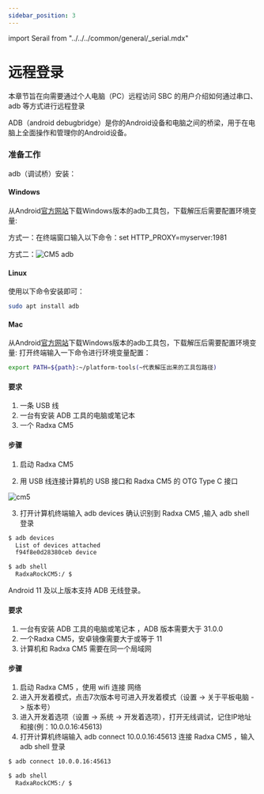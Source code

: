 ```yaml
---
sidebar_position: 3
---
```


import Serail from "../../../common/general/\_serial.mdx"

# 远程登录

本章节旨在向需要通过个人电脑（PC）远程访问 SBC 的用户介绍如何通过串口、adb 等方式进行远程登录

<Tabs queryString="target">

<TabItem value="serial" label="串口登录">

<Serail platform="rk" model="nx5"/>

</TabItem>

<TabItem value="adb" label="adb登录">

ADB（android debugbridge）是你的Android设备和电脑之间的桥梁，用于在电脑上全面操作和管理你的Android设备。

### 准备工作

adb（调试桥）安装：

#### Windows

从Android[官方网站](https://developer.android.google.cn/)下载Windows版本的adb工具包，下载解压后需要配置环境变量:

方式一：在终端窗口输入以下命令：set HTTP_PROXY=myserver:1981

方式二：![CM5 adb](/img/cm5/cm5-install-adb.webp)

#### Linux

使用以下命令安装即可：

```bash
sudo apt install adb
```

#### Mac

从Android[官方网站](https://developer.android.google.cn/)下载Windows版本的adb工具包，下载解压后需要配置环境变量:
打开终端输入一下命令进行环境变量配置：

```bash
export PATH=${path}:~/platform-tools(~代表解压出来的工具包路径)
```

<Tabs queryString="target">

<TabItem value="line_adb" label="有线登录">

#### 要求

1. 一条 USB 线
2. 一台有安装 ADB 工具的电脑或笔记本
3. 一个 Radxa CM5

#### 步骤

1. 启动 Radxa CM5

2. 用 USB 线连接计算机的 USB 接口和 Radxa CM5 的 OTG Type C 接口

![cm5](/img/cm5/cm5io-otg-connect.webp)

3. 打开计算机终端输入 adb devices 确认识别到 Radxa CM5 ,输入 adb shell 登录

```bash
$ adb devices
  List of devices attached
  f94f8e0d28380ceb device

$ adb shell
  RadxaRockCM5:/ $
```

</TabItem>

<TabItem value="wireless_adb" label="无线登录">

Android 11 及以上版本支持 ADB 无线登录。

#### 要求

1. 一台有安装 ADB 工具的电脑或笔记本 ，ADB 版本需要大于 31.0.0
2. 一个Radxa CM5，安卓镜像需要大于或等于 11
3. 计算机和 Radxa CM5 需要在同一个局域网

#### 步骤

1. 启动 Radxa CM5 ，使用 wifi 连接 网络
2. 进入开发着模式，点击7次版本号可进入开发着模式（设置 -> 关于平板电脑 -> 版本号）
3. 进入开发着选项（设置 -> 系统 -> 开发着选项），打开无线调试，记住IP地址和接(例：10.0.0.16:45613)
4. 打开计算机终端输入 adb connect 10.0.0.16:45613 连接 Radxa CM5 ，输入 adb shell 登录

```bash
$ adb connect 10.0.0.16:45613

$ adb shell
  RadxaRockCM5:/ $
```

</TabItem>

</Tabs>

</TabItem>

</Tabs>
